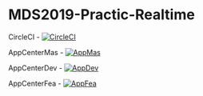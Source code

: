 # MDS2019-Practic-Realtime


CircleCI - [![CircleCI](https://circleci.com/gh/vovasokoll/Sokol_Vov_MDS2019.svg?style=svg)](https://circleci.com/gh/vovasokoll/Sokol_Vov_MDS2019)

AppCenterMas - [![AppMas](https://build.appcenter.ms/v0.1/apps/5543c541-77f9-4226-9bf6-d5dc49b48b12/branches/master/badge?style=svg)](https://build.appcenter.ms/v0.1/apps/5543c541-77f9-4226-9bf6-d5dc49b48b12/branches/master/badge)

AppCenterDev - [![AppDev](https://build.appcenter.ms/v0.1/apps/5543c541-77f9-4226-9bf6-d5dc49b48b12/branches/dev/badge?style=svg)](https://build.appcenter.ms/v0.1/apps/5543c541-77f9-4226-9bf6-d5dc49b48b12/branches/dev/badge)

AppCenterFea - [![AppFea](https://build.appcenter.ms/v0.1/apps/5543c541-77f9-4226-9bf6-d5dc49b48b12/branches/feature/badge?style=svg)](https://build.appcenter.ms/v0.1/apps/5543c541-77f9-4226-9bf6-d5dc49b48b12/branches/feature/badge)
